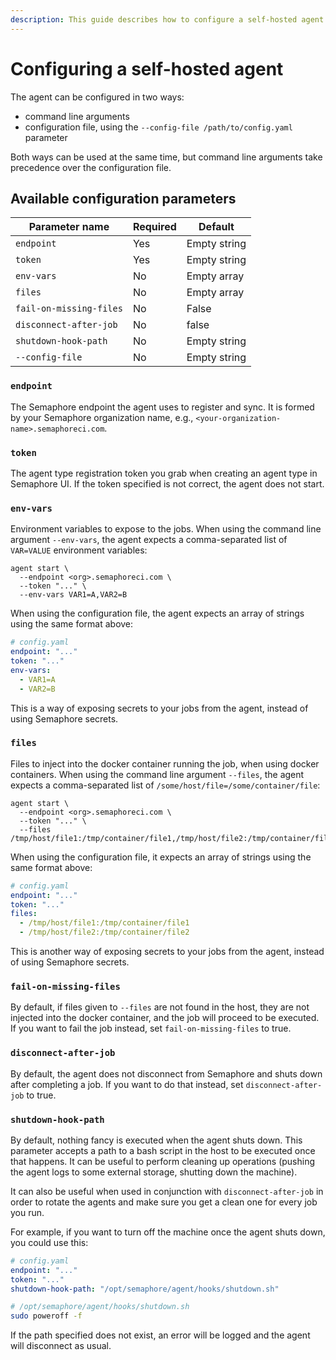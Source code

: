 ```yaml
---
description: This guide describes how to configure a self-hosted agent and the various different configuration options.
---
```


# Configuring a self-hosted agent

The agent can be configured in two ways:

- command line arguments
- configuration file, using the `--config-file /path/to/config.yaml` parameter

Both ways can be used at the same time, but command line arguments take precedence over the configuration file.

## Available configuration parameters

| Parameter name          | Required | Default      |
|-------------------------|----------|--------------|
| `endpoint`              | Yes      | Empty string |
| `token`                 | Yes      | Empty string |
| `env-vars`              | No       | Empty array  |
| `files`                 | No       | Empty array  |
| `fail-on-missing-files` | No       | False        |
| `disconnect-after-job`  | No       | false        |
| `shutdown-hook-path`    | No       | Empty string |
| `--config-file`         | No       | Empty string |

### `endpoint`

The Semaphore endpoint the agent uses to register and sync. It is formed by your Semaphore organization name, e.g., `<your-organization-name>.semaphoreci.com`.

### `token`

The agent type registration token you grab when creating an agent type in Semaphore UI. If the token specified is not correct, the agent does not start.

### `env-vars`

Environment variables to expose to the jobs. When using the command line argument `--env-vars`, the agent expects a comma-separated list of `VAR=VALUE` environment variables:

```
agent start \
  --endpoint <org>.semaphoreci.com \
  --token "..." \
  --env-vars VAR1=A,VAR2=B
```

When using the configuration file, the agent expects an array of strings using the same format above:

```yaml
# config.yaml
endpoint: "..."
token: "..."
env-vars:
  - VAR1=A
  - VAR2=B
```

This is a way of exposing secrets to your jobs from the agent, instead of using Semaphore secrets.

### `files`

Files to inject into the docker container running the job, when using docker containers. When using the command line argument `--files`, the agent expects a comma-separated list of `/some/host/file=/some/container/file`:

```
agent start \
  --endpoint <org>.semaphoreci.com \
  --token "..." \
  --files /tmp/host/file1:/tmp/container/file1,/tmp/host/file2:/tmp/container/file2
```

When using the configuration file, it expects an array of strings using the same format above:

```yaml
# config.yaml
endpoint: "..."
token: "..."
files:
  - /tmp/host/file1:/tmp/container/file1
  - /tmp/host/file2:/tmp/container/file2
```

This is another way of exposing secrets to your jobs from the agent, instead of using Semaphore secrets.

### `fail-on-missing-files`

By default, if files given to `--files` are not found in the host, they are not injected into the docker container, and the job will proceed to be executed. If you want to fail the job instead, set `fail-on-missing-files` to true.

### `disconnect-after-job`

By default, the agent does not disconnect from Semaphore and shuts down after completing a job. If you want to do that instead, set `disconnect-after-job` to true.

### `shutdown-hook-path`

By default, nothing fancy is executed when the agent shuts down. This parameter accepts a path to a bash script in the host to be executed once that happens. It can be useful to perform cleaning up operations (pushing the agent logs to some external storage, shutting down the machine).

It can also be useful when used in conjunction with `disconnect-after-job` in order to rotate the agents and make sure you get a clean one for every job you run.

For example, if you want to turn off the machine once the agent shuts down, you could use this:

```yaml
# config.yaml
endpoint: "..."
token: "..."
shutdown-hook-path: "/opt/semaphore/agent/hooks/shutdown.sh"
```

```sh
# /opt/semaphore/agent/hooks/shutdown.sh
sudo poweroff -f
```

If the path specified does not exist, an error will be logged and the agent will disconnect as usual.
